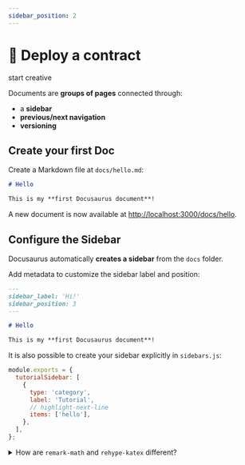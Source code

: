```yaml
---
sidebar_position: 2
---
```

# 🎨 Deploy a contract

start creative

Documents are **groups of pages** connected through:

- a **sidebar**
- **previous/next navigation**
- **versioning**

## Create your first Doc

Create a Markdown file at `docs/hello.md`:

```md title="docs/hello.md"
# Hello

This is my **first Docusaurus document**!
```

A new document is now available at [http://localhost:3000/docs/hello](http://localhost:3000/docs/hello).

## Configure the Sidebar

Docusaurus automatically **creates a sidebar** from the `docs` folder.

Add metadata to customize the sidebar label and position:

```md title="docs/hello.md" {1-4}
---
sidebar_label: 'Hi!'
sidebar_position: 3
---

# Hello

This is my **first Docusaurus document**!
```

It is also possible to create your sidebar explicitly in `sidebars.js`:

```js title="sidebars.js"
module.exports = {
  tutorialSidebar: [
    {
      type: 'category',
      label: 'Tutorial',
      // highlight-next-line
      items: ['hello'],
    },
  ],
};
```

<details>
  <summary>How are <code>remark-math</code> and <code>rehype-katex</code> different?</summary>

In case you are wondering how Remark and Rehype are different, here is a good example. `remark-math` operates on the Markdown AST, where it sees text like `$...$`, and all it does is transform that to the JSX `<span class="math math-inline">...</span>` without doing too much with the content. This decouples the extraction of math formulae from their rendering, which means you can swap $\KaTeX$ out with other math renderers, like MathJax (with [`rehype-mathjax`](https://github.com/remarkjs/remark-math/tree/main/packages/rehype-mathjax)), just by replacing the Rehype plugin.

Next, the `rehype-katex` operates on the Hypertext AST where everything has been converted to HTML-like tags already. It traverses all the elements with `math` class and uses $\KaTeX$ to parse and render the content to actual HTML.

</details>
